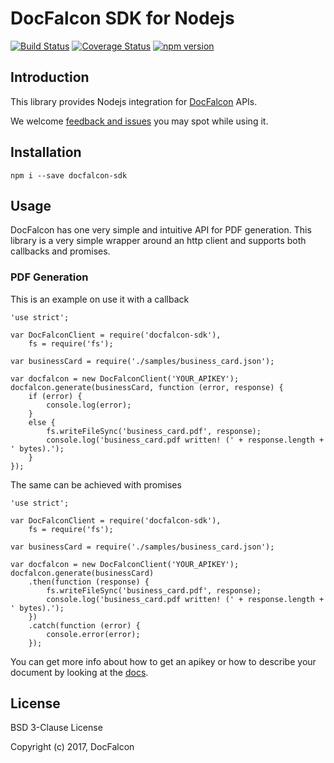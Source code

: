 # DocFalcon SDK for Nodejs

[![Build Status](https://travis-ci.org/docfalcon/docfalcon-sdk-nodejs.svg?branch=master)](https://travis-ci.org/docfalcon/docfalcon-sdk-nodejs)
[![Coverage Status](https://coveralls.io/repos/github/docfalcon/docfalcon-sdk-nodejs/badge.svg?branch=master)](https://coveralls.io/github/docfalcon/docfalcon-sdk-nodejs?branch=master)
[![npm version](https://badge.fury.io/js/docfalcon-sdk.svg)](https://badge.fury.io/js/docfalcon-sdk)

## Introduction

This library provides Nodejs integration for [DocFalcon](https://www.docfalcon.com/) APIs.

We welcome [feedback and issues](https://github.com/docfalcon/docfalcon-sdk-nodejs/issues) you may spot while using it. 

## Installation

```
npm i --save docfalcon-sdk
```

## Usage

DocFalcon has one very simple and intuitive API for PDF generation. 
This library is a very simple wrapper around an http client and supports both callbacks and promises.

### PDF Generation

This is an example on use it with a callback

```
'use strict';

var DocFalconClient = require('docfalcon-sdk'),
    fs = require('fs');

var businessCard = require('./samples/business_card.json');

var docfalcon = new DocFalconClient('YOUR_APIKEY');
docfalcon.generate(businessCard, function (error, response) {
    if (error) {
        console.log(error);
    }
    else {
        fs.writeFileSync('business_card.pdf', response);
        console.log('business_card.pdf written! (' + response.length + ' bytes).');
    }
});
```

The same can be achieved with promises
```
'use strict';

var DocFalconClient = require('docfalcon-sdk'),
    fs = require('fs');

var businessCard = require('./samples/business_card.json');

var docfalcon = new DocFalconClient('YOUR_APIKEY');
docfalcon.generate(businessCard)
    .then(function (response) {
        fs.writeFileSync('business_card.pdf', response);
        console.log('business_card.pdf written! (' + response.length + ' bytes).');
    })
    .catch(function (error) {
        console.error(error);
    });

```

You can get more info about how to get an apikey or how to describe your document by looking at the [docs](https://www.docfalcon.com/docs).

## License 
BSD 3-Clause License

Copyright (c) 2017, DocFalcon